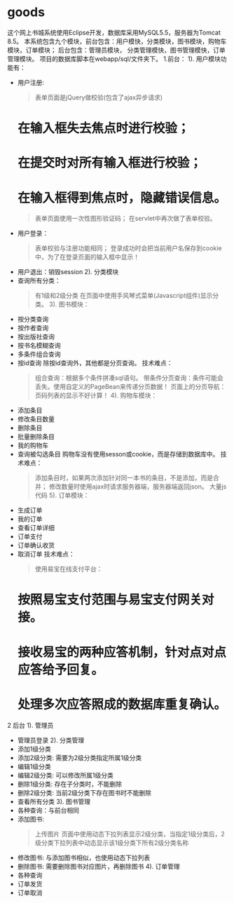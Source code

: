 # goods

这个网上书城系统使用Eclipse开发，数据库采用MySQL5.5，服务器为Tomcat 8.5。
本系统包含九个模块，前台包含：用户模快，分类模块，图书模块，购物车模块，订单模块；
后台包含：管理员模块， 分类管理模快，图书管理模快，订单管理模块。
项目的数据库脚本在webapp/sql/文件夹下。
1.前台：
 1). 用户模块功能有：
   * 用户注册: 
     > 表单页面是jQuery做校验(包含了ajax异步请求)
       # 在输入框失去焦点时进行校验；
       # 在提交时对所有输入框进行校验；
       # 在输入框得到焦点时，隐藏错误信息。
     > 表单页面使用一次性图形验证码；
     > 在servlet中再次做了表单校验。
   * 用户登录：
     > 表单校验与注册功能相同；
     > 登录成功时会把当前用户名保存到cookie中，为了在登录页面的输入框中显示！
   * 用户退出：销毁session
 2). 分类模块
   * 查询所有分类：
     > 有1级和2级分类
     > 在页面中使用手风琴式菜单(Javascript组件)显示分类。
 3). 图书模块：
   * 按分类查询
   * 按作者查询
   * 按出版社查询
   * 按书名模糊查询
   * 多条件组合查询
   * 按id查询
   除按id查询外，其他都是分页查询。
   技术难点：
     > 组合查询：根据多个条件拼凑sql语句。
     > 带条件分页查询：条件可能会丢失。使用自定义的PageBean来传递分页数据！
     > 页面上的分页导航：页码列表的显示不好计算！
 4). 购物车模块：
   * 添加条目
   * 修改条目数量
   * 删除条目
   * 批量删除条目
   * 我的购物车
   * 查询被勾选条目
   购物车没有使用sesson或cookie，而是存储到数据库中。
   技术难点：
     > 添加条目时，如果两次添加针对同一本书的条目，不是添加，而是合并；
     > 修改数量时使用ajax时请求服务器端，服务器端返回json。
     > 大量js代码
 5). 订单模块：
   * 生成订单
   * 我的订单
   * 查看订单详细
   * 订单支付
   * 订单确认收货
   * 取消订单
   技术难点：
     > 使用易宝在线支付平台：
       # 按照易宝支付范围与易宝支付网关对接。
       # 接收易宝的两种应答机制，针对点对点应答给予回复。
       # 处理多次应答照成的数据库重复确认。
2 后台
 1). 管理员
   * 管理员登录
 2). 分类管理
   * 添加1级分类
   * 添加2级分类: 需要为2级分类指定所属1级分类
   * 编辑1级分类
   * 编辑2级分类: 可以修改所属1级分类
   * 删除1级分类: 存在子分类时，不能删除
   * 删除2级分类: 当前2级分类下存在图书时不能删除
   * 查看所有分类
 3). 图书管理
   * 各种查询：与前台相同
   * 添加图书: 
     > 上传图片
     > 页面中使用动态下拉列表显示2级分类，当指定1级分类后，2级分类下拉列表中动态显示该1级分类下所有2级分类名称
   * 修改图书: 与添加图书相似，也使用动态下拉列表
   * 删除图书: 需要删除图书对应图片，再删除图书
 4). 订单管理
   * 各种查询
   * 订单发货
   * 订单取消
